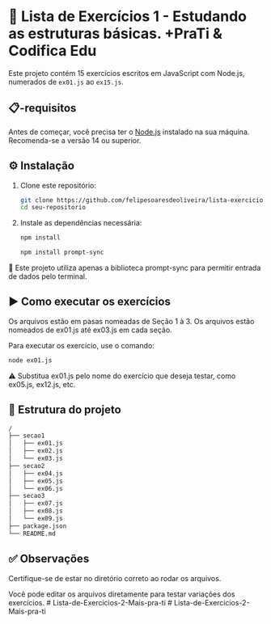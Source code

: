# 📝 Lista de Exercícios 1 - Estudando as estruturas básicas. +PraTi & Codifica Edu

Este projeto contém 15 exercícios escritos em JavaScript com Node.js, numerados de `ex01.js` ao `ex15.js`.

## 📋-requisitos

Antes de começar, você precisa ter o [Node.js](https://nodejs.org/) instalado na sua máquina. Recomenda-se a versão 14 ou superior.

## ⚙️ Instalação

1. Clone este repositório:

    ```bash
    git clone https://github.com/felipesoaresdeoliveira/lista-exercicios-maispraTi
    cd seu-repositorio
    ```

2. Instale as dependências necessária:

    ```bash
    npm install
    ```
    ```bash
    npm install prompt-sync
    ```

🚨 Este projeto utiliza apenas a biblioteca prompt-sync para permitir entrada de dados pelo terminal.

## ▶️ Como executar os exercícios

Os arquivos estão em pasas nomeadas de Seção 1 à 3.
Os arquivos estão nomeados de ex01.js até ex03.js em cada seção.

Para executar os exercício, use o comando:

```bash
node ex01.js
```

⚠️ Substitua ex01.js pelo nome do exercício que deseja testar, como ex05.js, ex12.js, etc.

## 🧾 Estrutura do projeto

```bash
/
├── secao1
│   ├── ex01.js
│   ├── ex02.js
│   └── ex03.js
├── secao2
│   ├── ex04.js
│   ├── ex05.js
│   └── ex06.js
├── secao3
│   ├── ex07.js
│   ├── ex08.js
│   └── ex09.js
├── package.json
└── README.md

```

## ✅ Observações

Certifique-se de estar no diretório correto ao rodar os arquivos.

Você pode editar os arquivos diretamente para testar variações dos exercícios.
#   L i s t a - d e - E x e r c i c i o s - 2 - M a i s - p r a - t i  
 #   L i s t a - d e - E x e r c i c i o s - 2 - M a i s - p r a - t i  
 